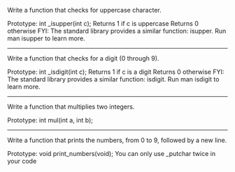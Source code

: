 Write a function that checks for uppercase character.

Prototype: int _isupper(int c);
Returns 1 if c is uppercase
Returns 0 otherwise
FYI: The standard library provides a similar function: isupper. Run man isupper to learn more.
*****************************************************************************
Write a function that checks for a digit (0 through 9).

Prototype: int _isdigit(int c);
Returns 1 if c is a digit
Returns 0 otherwise
FYI: The standard library provides a similar function: isdigit. Run man isdigit to learn more.
*********************************************************************
Write a function that multiplies two integers.

Prototype: int mul(int a, int b);
********************************************************************
Write a function that prints the numbers, from 0 to 9, followed by a new line.

Prototype: void print_numbers(void);
You can only use _putchar twice in your code

